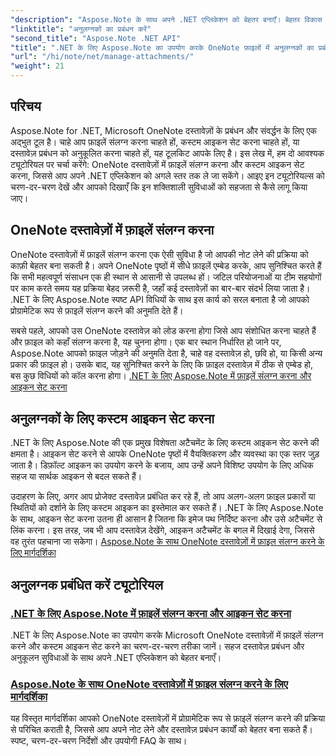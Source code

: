 ```yaml
---
"description": "Aspose.Note के साथ अपने .NET एप्लिकेशन को बेहतर बनाएँ। बेहतर विकास के लिए फ़ाइलें अटैच करने, आइकन सेट करने और अटैचमेंट पुनर्प्राप्त करने पर ट्यूटोरियल देखें।"
"linktitle": "अनुलग्नकों का प्रबंधन करें"
"second_title": "Aspose.Note .NET API"
"title": ".NET के लिए Aspose.Note का उपयोग करके OneNote फ़ाइलों में अनुलग्नकों का प्रबंधन करें"
"url": "/hi/note/net/manage-attachments/"
"weight": 21
---
```


## परिचय

Aspose.Note for .NET, Microsoft OneNote दस्तावेज़ों के प्रबंधन और संवर्द्धन के लिए एक अद्भुत टूल है। चाहे आप फ़ाइलें संलग्न करना चाहते हों, कस्टम आइकन सेट करना चाहते हों, या दस्तावेज़ प्रबंधन को अनुकूलित करना चाहते हों, यह टूलकिट आपके लिए है। इस लेख में, हम दो आवश्यक ट्यूटोरियल पर चर्चा करेंगे: OneNote दस्तावेज़ों में फ़ाइलें संलग्न करना और कस्टम आइकन सेट करना, जिससे आप अपने .NET एप्लिकेशन को अगले स्तर तक ले जा सकेंगे। आइए इन ट्यूटोरियल्स को चरण-दर-चरण देखें और आपको दिखाएँ कि इन शक्तिशाली सुविधाओं को सहजता से कैसे लागू किया जाए।

## OneNote दस्तावेज़ों में फ़ाइलें संलग्न करना  
OneNote दस्तावेज़ों में फ़ाइलें संलग्न करना एक ऐसी सुविधा है जो आपकी नोट लेने की प्रक्रिया को काफ़ी बेहतर बना सकती है। अपने OneNote पृष्ठों में सीधे फ़ाइलें एम्बेड करके, आप सुनिश्चित करते हैं कि सभी महत्वपूर्ण संसाधन एक ही स्थान से आसानी से उपलब्ध हों। जटिल परियोजनाओं या टीम सहयोगों पर काम करते समय यह प्रक्रिया बेहद ज़रूरी है, जहाँ कई दस्तावेज़ों का बार-बार संदर्भ लिया जाता है। .NET के लिए Aspose.Note स्पष्ट API विधियों के साथ इस कार्य को सरल बनाता है जो आपको प्रोग्रामेटिक रूप से फ़ाइलें संलग्न करने की अनुमति देते हैं।

सबसे पहले, आपको उस OneNote दस्तावेज़ को लोड करना होगा जिसे आप संशोधित करना चाहते हैं और फ़ाइल को कहाँ संलग्न करना है, यह चुनना होगा। एक बार स्थान निर्धारित हो जाने पर, Aspose.Note आपको फ़ाइल जोड़ने की अनुमति देता है, चाहे वह दस्तावेज़ हो, छवि हो, या किसी अन्य प्रकार की फ़ाइल हो। उसके बाद, यह सुनिश्चित करने के लिए कि फ़ाइल दस्तावेज़ में ठीक से एम्बेड हो, बस कुछ विधियों को कॉल करना होगा।
[.NET के लिए Aspose.Note में फ़ाइलें संलग्न करना और आइकन सेट करना](./attaching-files-setting-icons/)

## अनुलग्नकों के लिए कस्टम आइकन सेट करना  
.NET के लिए Aspose.Note की एक प्रमुख विशेषता अटैचमेंट के लिए कस्टम आइकन सेट करने की क्षमता है। आइकन सेट करने से आपके OneNote पृष्ठों में वैयक्तिकरण और व्यवस्था का एक स्तर जुड़ जाता है। डिफ़ॉल्ट आइकन का उपयोग करने के बजाय, आप उन्हें अपने विशिष्ट उपयोग के लिए अधिक सहज या सार्थक आइकन से बदल सकते हैं।

उदाहरण के लिए, अगर आप प्रोजेक्ट दस्तावेज़ प्रबंधित कर रहे हैं, तो आप अलग-अलग फ़ाइल प्रकारों या स्थितियों को दर्शाने के लिए कस्टम आइकन का इस्तेमाल कर सकते हैं। .NET के लिए Aspose.Note के साथ, आइकन सेट करना उतना ही आसान है जितना कि इमेज पथ निर्दिष्ट करना और उसे अटैचमेंट से लिंक करना। इस तरह, जब भी आप दस्तावेज़ देखेंगे, आइकन अटैचमेंट के बगल में दिखाई देगा, जिससे वह तुरंत पहचाना जा सकेगा।
[Aspose.Note के साथ OneNote दस्तावेज़ों में फ़ाइल संलग्न करने के लिए मार्गदर्शिका](./attach-file-in-one-note-documents/)

## अनुलग्नक प्रबंधित करें ट्यूटोरियल
### [.NET के लिए Aspose.Note में फ़ाइलें संलग्न करना और आइकन सेट करना](./attaching-files-setting-icons/)
.NET के लिए Aspose.Note का उपयोग करके Microsoft OneNote दस्तावेज़ों में फ़ाइलें संलग्न करने और कस्टम आइकन सेट करने का चरण-दर-चरण तरीका जानें। सहज दस्तावेज़ प्रबंधन और अनुकूलन सुविधाओं के साथ अपने .NET एप्लिकेशन को बेहतर बनाएँ।
### [Aspose.Note के साथ OneNote दस्तावेज़ों में फ़ाइल संलग्न करने के लिए मार्गदर्शिका](./attach-file-in-one-note-documents/)
यह विस्तृत मार्गदर्शिका आपको OneNote दस्तावेज़ों में प्रोग्रामेटिक रूप से फ़ाइलें संलग्न करने की प्रक्रिया से परिचित कराती है, जिससे आप अपने नोट लेने और दस्तावेज़ प्रबंधन कार्यों को बेहतर बना सकते हैं। स्पष्ट, चरण-दर-चरण निर्देशों और उपयोगी FAQ के साथ।